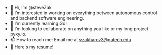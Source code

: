 - 👋 Hi, I’m @steveZak
- 👀 I’m interested in working on everything between autonomous control and backend software engineering.
- 🌱 I’m currently learning Go!
- 💞️ I’m looking to collaborate on anything you like or my long project - pyxy.io.
- 📫 How to reach me: Email me at vzakharov3@gatech.edu
- 📄 Here's my [resume](https://drive.google.com/file/d/1sAu_riIDbxOqIzm_FqR_HFcP5kY8ez60/view?usp=sharing)!

<!---
steveZak/steveZak is a ✨ special ✨ repository because its `README.md` (this file) appears on your GitHub profile.
You can click the Preview link to take a look at your changes.
--->
